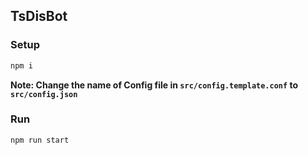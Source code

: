 ## TsDisBot

### Setup
```bash
npm i
```
**Note: Change the name of Config file in `src/config.template.conf` to `src/config.json`**

### Run
```bash
npm run start
```